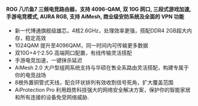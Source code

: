#### ROG 八爪鱼7 三频电竞路由器，支持 4096-QAM, 双 10G 网口, 三段式游戏加速, 手游电竞模式, AURA RGB, 支持 AiMesh, 商业级安防系统及全面的 VPN 功能

- 新一代博通旗舰级雄芯，4核2.6GHz，处理效率更强，搭配DDR4 2GB超大内存，稳定高效
- 1024QAM 提升至4096QAM，同一时间内可传输更多数据
- 双10G+4个2.5G 高端网口配置，有线传输灵活搭配
- 手游电竞加速，一键抹杀延迟
- AiMesh 2.0 大户型组网系统支持与华硕在售全系路由灵活搭配，构建专属于你的电竞战场
- 8根外置铜管式天线，配合环状排列有效收割信号死角，扩大覆盖范围
- AiProtection Pro 利用趋势科技强大的网络安全解决方案，保护你的智能家居和所有连接的设备免受网络威胁.